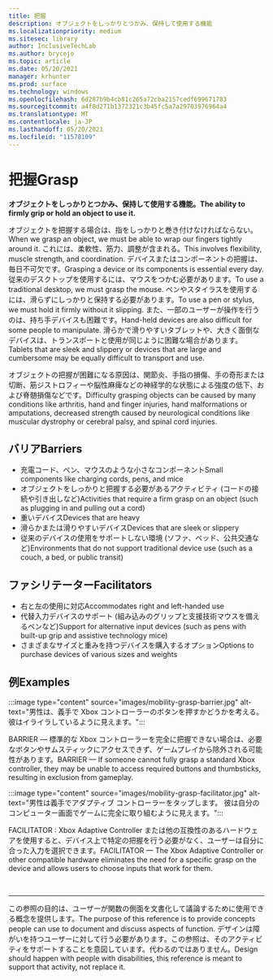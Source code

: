 ```yaml
---
title: 把握
description: オブジェクトをしっかりとつかみ、保持して使用する機能
ms.localizationpriority: medium
ms.sitesec: library
author: InclusiveTechLab
ms.author: brycejo
ms.topic: article
ms.date: 05/20/2021
manager: krhunter
ms.prod: surface
ms.technology: windows
ms.openlocfilehash: 6d287b9b4cb81c265a72cba2157cedf699671783
ms.sourcegitcommit: a4f8d271b1372321c3b45fc5a7a29703976964a4
ms.translationtype: MT
ms.contentlocale: ja-JP
ms.lasthandoff: 05/20/2021
ms.locfileid: "11578109"
---
```

# <a name="grasp"></a><span data-ttu-id="dc9f2-103">把握</span><span class="sxs-lookup"><span data-stu-id="dc9f2-103">Grasp</span></span>

**<span data-ttu-id="dc9f2-104">オブジェクトをしっかりとつかみ、保持して使用する機能。</span><span class="sxs-lookup"><span data-stu-id="dc9f2-104">The ability to firmly grip or hold an object to use it.</span></span>**

<span data-ttu-id="dc9f2-105">オブジェクトを把握する場合は、指をしっかりと巻き付けなければならない。</span><span class="sxs-lookup"><span data-stu-id="dc9f2-105">When we grasp an object, we must be able to wrap our fingers tightly around it.</span></span> <span data-ttu-id="dc9f2-106">これには、柔軟性、筋力、調整が含まれる。</span><span class="sxs-lookup"><span data-stu-id="dc9f2-106">This involves flexibility, muscle strength, and coordination.</span></span> <span data-ttu-id="dc9f2-107">デバイスまたはコンポーネントの把握は、毎日不可欠です。</span><span class="sxs-lookup"><span data-stu-id="dc9f2-107">Grasping a device or its components is essential every day.</span></span> <span data-ttu-id="dc9f2-108">従来のデスクトップを使用するには、マウスをつかむ必要があります。</span><span class="sxs-lookup"><span data-stu-id="dc9f2-108">To use a traditional desktop, we must grasp the mouse.</span></span> <span data-ttu-id="dc9f2-109">ペンやスタイラスを使用するには、滑らずにしっかりと保持する必要があります。</span><span class="sxs-lookup"><span data-stu-id="dc9f2-109">To use a pen or stylus, we must hold it firmly without it slipping.</span></span> <span data-ttu-id="dc9f2-110">また、一部のユーザーが操作を行うのは、持ち手デバイスも困難です。</span><span class="sxs-lookup"><span data-stu-id="dc9f2-110">Hand-held devices are also difficult for some people to manipulate.</span></span> <span data-ttu-id="dc9f2-111">滑らかで滑りやすいタブレットや、大きく面倒なデバイスは、トランスポートと使用が同じように困難な場合があります。</span><span class="sxs-lookup"><span data-stu-id="dc9f2-111">Tablets that are sleek and slippery or devices that are large and cumbersome may be equally difficult to transport and use.</span></span>

<span data-ttu-id="dc9f2-112">オブジェクトの把握が困難になる原因は、関節炎、手指の損傷、手の奇形または切断、筋ジストロフィーや脳性麻痺などの神経学的な状態による強度の低下、および脊髄損傷などです。</span><span class="sxs-lookup"><span data-stu-id="dc9f2-112">Difficulty grasping objects can be caused by many conditions like arthritis, hand and finger injuries, hand malformations or amputations, decreased strength caused by neurological conditions like muscular dystrophy or cerebral palsy, and spinal cord injuries.</span></span>

## <a name="barriers"></a><span data-ttu-id="dc9f2-113">バリア</span><span class="sxs-lookup"><span data-stu-id="dc9f2-113">Barriers</span></span>

* <span data-ttu-id="dc9f2-114">充電コード、ペン、マウスのような小さなコンポーネント</span><span class="sxs-lookup"><span data-stu-id="dc9f2-114">Small components like charging cords, pens, and mice</span></span>
* <span data-ttu-id="dc9f2-115">オブジェクトをしっかりと把握する必要があるアクティビティ (コードの接続や引き出しなど)</span><span class="sxs-lookup"><span data-stu-id="dc9f2-115">Activities that require a firm grasp on an object (such as plugging in and pulling out a cord)</span></span>
* <span data-ttu-id="dc9f2-116">重いデバイス</span><span class="sxs-lookup"><span data-stu-id="dc9f2-116">Devices that are heavy</span></span>
* <span data-ttu-id="dc9f2-117">滑らかまたは滑りやすいデバイス</span><span class="sxs-lookup"><span data-stu-id="dc9f2-117">Devices that are sleek or slippery</span></span>
* <span data-ttu-id="dc9f2-118">従来のデバイスの使用をサポートしない環境 (ソファ、ベッド、公共交通など)</span><span class="sxs-lookup"><span data-stu-id="dc9f2-118">Environments that do not support traditional device use (such as a couch, a bed, or public transit)</span></span>

## <a name="facilitators"></a><span data-ttu-id="dc9f2-119">ファシリテーター</span><span class="sxs-lookup"><span data-stu-id="dc9f2-119">Facilitators</span></span>

* <span data-ttu-id="dc9f2-120">右と左の使用に対応</span><span class="sxs-lookup"><span data-stu-id="dc9f2-120">Accommodates right and left-handed use</span></span>
* <span data-ttu-id="dc9f2-121">代替入力デバイスのサポート (組み込みのグリップと支援技術マウスを備えるペンなど)</span><span class="sxs-lookup"><span data-stu-id="dc9f2-121">Support for alternative input devices (such as pens with built-up grip and assistive technology mice)</span></span>
* <span data-ttu-id="dc9f2-122">さまざまなサイズと重みを持つデバイスを購入するオプション</span><span class="sxs-lookup"><span data-stu-id="dc9f2-122">Options to purchase devices of various sizes and weights</span></span>

## <a name="examples"></a><span data-ttu-id="dc9f2-123">例</span><span class="sxs-lookup"><span data-stu-id="dc9f2-123">Examples</span></span>

:::image type="content" source="images/mobility-grasp-barrier.jpg" alt-text="男性は、義手で Xbox コントローラーのボタンを押すかどうかを考える。 彼はイライラしているように見えます。":::

<span data-ttu-id="dc9f2-126">BARRIER — 標準的な Xbox コントローラーを完全に把握できない場合は、必要なボタンやサムスティックにアクセスできず、ゲームプレイから除外される可能性があります。</span><span class="sxs-lookup"><span data-stu-id="dc9f2-126">BARRIER — If someone cannot fully grasp a standard Xbox controller, they may be unable to access required buttons and thumbsticks, resulting in exclusion from gameplay.</span></span>

:::image type="content" source="images/mobility-grasp-facilitator.jpg" alt-text="男性は義手でアダプティブ コントローラーをタップします。 彼は自分のコンピューター画面でゲームに完全に取り組むように見えます。":::

<span data-ttu-id="dc9f2-129">FACILITATOR : Xbox Adaptive Controller または他の互換性のあるハードウェアを使用すると、デバイス上で特定の把握を行う必要がなく、ユーザーは自分に合った入力を選択できます。</span><span class="sxs-lookup"><span data-stu-id="dc9f2-129">FACILITATOR — The Xbox Adaptive Controller or other compatible hardware eliminates the need for a specific grasp on the device and allows users to choose inputs that work for them.</span></span>


&nbsp;

[comment]: # (フッター ステートメント)
___
<span data-ttu-id="dc9f2-131">この参照の目的は、ユーザーが関数の側面を文書化して議論するために使用できる概念を提供します。</span><span class="sxs-lookup"><span data-stu-id="dc9f2-131">The purpose of this reference is to provide concepts people can use to document and discuss aspects of function.</span></span> <span data-ttu-id="dc9f2-132">デザインは障がいを持つユーザーに対して行う必要があります。この参照は、そのアクティビティをサポートすることを意図しています。代わるのではありません。</span><span class="sxs-lookup"><span data-stu-id="dc9f2-132">Design should happen with people with disabilities, this reference is meant to support that activity, not replace it.</span></span> 